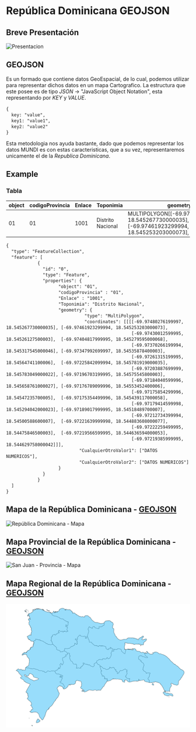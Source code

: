 # República Dominicana GEOJSON

## Breve Presentación
![Presentacion](https://github.com/jeancharlyjs/GEOJSON-RepublicaDominicana/blob/main/imagenes/gif/Tutorial%20Maps..gif)

## GEOJSON
Es un formado que contiene datos GeoEspacial, de lo cual, podemos utilizar para representar dichos datos en un mapa Cartografico. La estructura que este posee es de tipo *JSON* -> "JavaScript Object Notation", esta representando por *KEY* y *VALUE*.

```
{
  key: "value",
  key1: "value1",
  key2: "value2"
}
```
Esta metodologia nos ayuda bastante, dado que podemos representar los datos MUNDI es con estas caracteristicas, que a su vez, representaremos unicamente el de la *Republica Dominicana*.

## Example
### Tabla


| object | codigoProvincia | Enlace | Toponimia | geometry | CualquierOtroValor1 | CualquierOtroValor2 |
|---| --- | ---|---|---|---|---|
| 01 | 01 | 1001 | Distrito Nacional |MULTIPOLYGON[[-69.97480276199997, 18.545267730000035], [-69.97461923299994, 18.545253203000073], ...]] | 25 | 100
```
{
  "type": "FeatureCollection",
  "feature": [
            {
              "id": "0",
              "type": "Feature",
              "properties": {
                    "object": "01",
                    "codigoProvincia" : "01",
                    "Enlace" : "1001",
                    "Toponimia": "Distrito Nacional",
                    "geometry": {
                              "type": "MultiPolygon",
                              "coordinates": [[[[-69.97480276199997, 18.545267730000035], [-69.97461923299994, 18.545253203000073],
                                                [-69.97430012599995, 18.54526127500003],  [-69.97404817999995, 18.545279595000068],
                                                [-69.97370266199994, 18.545317545000046], [-69.97347992699997, 18.54535878400003],
                                                [-69.97261315199995, 18.54564741100006],  [-69.97225842099994, 18.545781919000035],
                                                [-69.97203887699999, 18.545783049000022], [-69.97196703199995, 18.54575545800003],
                                                [-69.97184040599996, 18.545658761000027], [-69.97176789099996, 18.54553452400006],
                                                [-69.97175854299996, 18.54547235700005],  [-69.97175354499996, 18.545439117000058],
                                                [-69.97179414599998, 18.545294042000023], [-69.97189017999995, 18.54518489700007],
                                                [-69.97212734399994, 18.54500588600007],  [-69.97221639999998, 18.544883608000077],
                                                [-69.97222259499995, 18.54475846500003],  [-69.97219566599995, 18.544636594000053],
                                                [-69.97219385999995, 18.544629758000042]]],
                            "CualquierOtroValor1": ["DATOS NUMERICOS"],
                            "CualquierOtroValor2": ["DATOS NUMERICOS"]
                    }
              }
            }
  ]
}
```
## Mapa de la República Dominicana - [GEOJSON](https://github.com/jeancharlyjs/RepublicaDominicana-GEOJSON/blob/main/Republica%20Dominicana/geojson/DominicanRepublic.geojson)
![República Dominicana - Mapa](https://github.com/jeancharlyjs/RepublicaDominicana-GEOJSON/blob/main/imagenes/MapRepDominicana.png)

## Mapa Provincial de la República Dominicana - [GEOJSON](https://github.com/jeancharlyjs/RepublicaDominicana-GEOJSON/tree/main/Provincias)
![San Juan - Provincia - Mapa](https://github.com/jeancharlyjs/RepublicaDominicana-GEOJSON/blob/main/imagenes/San%20Juan%20-%20Provincia.png)

## Mapa Regional de la República Dominicana - [GEOJSON](https://github.com/jeancharlyjs/GEOJSON-RepublicaDominicana/tree/main/Region)
![República Dominicana - Regiones](https://github.com/jeancharlyjs/GEOJSON-RepublicaDominicana/blob/main/imagenes/MapRepDominicana%20Regional.png)
